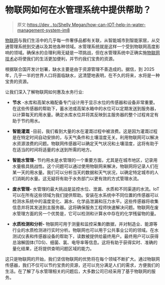 # 物联网如何在水管理系统中提供帮助？

> 原文:[https://dev . to/Shelly Megan/how-can-IOT-help-in-water-management-system-im8](https://dev.to/shellymegan/how-can-iot-help-in-water-management-system-im8)

[物联网](https://www.biz4solutions.com/internet-of-things/)与我们生活中的几乎每一件奢侈品都有关联，从智能城市到智能家居，从交通管理系统到交通以及其他各种领域。水管理系统就是这样一个受到物联网高度影响的领域。确保水的合理利用无疑是一项挑战，但在水管理系统中正确实施[物联网技术](https://www.biz4solutions.com/iot-in-water/)必将使我们的生活更加便利，并节约我们宝贵的资源。

根据联合国开发计划署，缺水主要是由于资源管理不善造成的。据信，到 2025 年，几乎一半的世界人口将面临缺水，这清楚地表明，在不久的将来，水将是一种宝贵的资源。

让我们深入了解物联网如何惠及水务行业:

*   **节水** -水库和高架水箱配备专门设计用于显示水位的传感器和设备非常重要。在这些传感器的帮助下，蓄水池或高架水箱中的水位可以定期发送到服务器，以计算每天的用水量。确定水库水位并将其反映到主服务器的整个过程肯定有助于节约用水。

*   **智能灌溉** -目前，我们看到大量的水在灌溉过程中被浪费。这是因为灌溉过程是在特定时间自动安排的，与天气条件和土壤湿度无关。利用物联网可以解决水资源浪费的问题。物联网传感器可以确定天气状况和土壤湿度，这将有助于在适当的时间将适量的水送到所需的地方。

*   **智能水管理-** 节约用水是水管理的一个重要方面，尤其是在城市地区，记录用水量极具挑战性。这个问题可以通过使用物联网来解决，物联网将记录人们在某一天的用水量。我们可以分析当天的数据和天气状况，以确定特定城市的人们消耗的水量。这无疑将有助于水务部门以更有效的方式管理水流。

*   **废水管理-** 水管理的最大挑战是监控水位、泄漏、水质和不同渠道的水流。IoT 可以在所有这些领域为我们提供帮助。安装在水系统中不同位置的传感器可以检测水系统中的温度变化、漏水、化学品泄漏和压力水平。这些传感器将收集信息并将其发送到主服务器。这将确保服务工程师快速解决问题。物联网在废水管理方面的另一个优势是，它可以检测和计算水中存在的化学残留物的量。

*   **水质检测和分析-** 物联网可用于测量和监控采集的数据，并对制造业、能源等行业的水质检测进行实时分析。物联网也可以用于公共事业公司的领域。在水测试仪表和传感器设备的帮助下，读数被提供给最终用户。最终用户可以获得总溶解固体(TDS)、细菌、氯、电导率等信息。这将有助于获得实时、准确的量化结果，还将提供查明问题区域的能力。

这只是物联网的开始，我们坚信物联网的优势将在每个领域不断扩大。通过物联网传感器，我们不仅可以节约宝贵的资源，还可以充分满足人们的需求，方便我们的生活。在了解了与水管理相关的问题后，大多数公司已经采用了基于物联网的服务。